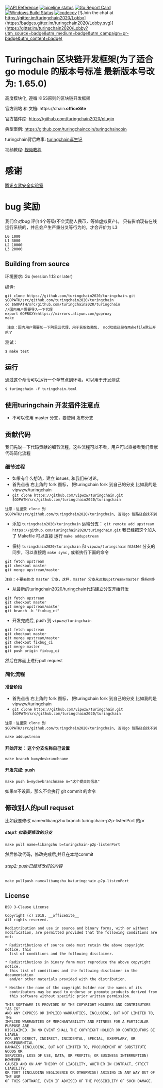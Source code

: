 [![API Reference](
https://camo.githubusercontent.com/915b7be44ada53c290eb157634330494ebe3e30a/68747470733a2f2f676f646f632e6f72672f6769746875622e636f6d2f676f6c616e672f6764646f3f7374617475732e737667
)](https://godoc.org/github.com/turingchain2020/turingchain)
[![pipeline status](https://api.travis-ci.org/turingchain2020/turingchain.svg?branch=master)](https://travis-ci.org/turingchain2020/turingchain/)
[![Go Report Card](https://goreportcard.com/badge/github.com/turingchain2020/turingchain)](https://goreportcard.com/report/github.com/turingchain2020/turingchain)
 [![Windows Build Status](https://ci.appveyor.com/api/projects/status/github/turingchain2020/turingchain?svg=true&branch=master&passingText=Windows%20-%20OK&failingText=Windows%20-%20failed&pendingText=Windows%20-%20pending)](https://ci.appveyor.com/project/turingchain2020/turingchain)
[![codecov](https://codecov.io/gh/turingchain2020/turingchain/branch/master/graph/badge.svg)](https://codecov.io/gh/turingchain2020/turingchain) [![Join the chat at https://gitter.im/turingchain2020/Lobby](https://badges.gitter.im/turingchain2020/Lobby.svg)](https://gitter.im/turingchain2020/Lobby?utm_source=badge&utm_medium=badge&utm_campaign=pr-badge&utm_content=badge)

# Turingchain 区块链开发框架(为了适合go module 的版本号标准 最新版本号改为: 1.65.0)

高度模块化, 遵循 KISS原则的区块链开发框架

官方网站 和 文档: https://chain.__officeSite__

官方插件库: https://github.com/turingchain2020/plugin

典型案例: https://github.com/turingchaincoin/turingchaincoin

turingchain背后故事: [turingchain诞生记](https://mp.weixin.qq.com/s/9g5ZFDKJi9uzR_NFxfeuAA)

视频教程: [视频教程](https://chain.__officeSite__/document/289)

# 感谢

[腾讯玄武安全实验室](https://github.com/turingchain2020/turingchain/issues?utf8=%E2%9C%93&q=label%3A%E8%85%BE%E8%AE%AF%E7%8E%84%E6%AD%A6%E5%AE%9E%E9%AA%8C%E5%AE%A4)

# bug 奖励

我们会对bug 评价4个等级(不会奖励人民币，等值虚拟资产)。
只有影响现有在线运行系统的，并且会产生严重分叉等行为的，才会评价为 L3

```
L0 1000
L1 3000
L2 10000
L3 20000
```

## Building from source

环境要求: Go (version 1.13 or later)

编译:

```shell
git clone https://github.com/turingchain2020/turingchain.git $GOPATH/src/github.com/turingchain2020/turingchain
cd $GOPATH/src/github.com/turingchain2020/turingchain
//国内用户需要导入一下代理
export GOPROXY=https://mirrors.aliyun.com/goproxy
make
```

```
 注意：国内用户需要加一下阿里云代理，用于获取依赖包， mod功能已经在Makefile默认开启了
```

测试：

```shell
$ make test
```

## 运行

通过这个命令可以运行一个单节点到环境，可以用于开发测试

```shell
$ turingchain -f turingchain.toml
```

## 使用turingchain 开发插件注意点

* 不可以使用 master 分支，要使用 发布分支

## 贡献代码

我们先说一下代码贡献的细节流程，这些流程可以不看，用户可以直接看我们贡献代码简化流程

### 细节过程

* 如果有什么想法，建立 issues, 和我们来讨论。
* 首先点击 右上角的 fork 图标， 把turingchain fork 到自己的分支 比如我的是 vipwzw/turingchain
* `git clone https://github.com/vipwzw/turingchain.git $GOPATH/src/github.com/turingchain2020/turingchain`

```
注意：这里要 clone 到 $GOPATH/src/github.com/turingchain2020/turingchain, 否则go 包路径会找不到
```

* 添加 `turingchain2020/turingchain` 远端分支： `git remote add upstream https://github.com/turingchain2020/turingchain.git`  我已经把这个加入了 Makefile 可以直接 运行 `make addupstream` 

* 保持 `turingchain2020/turingchain` 和 `vipwzw/turingchain` master 分支的同步，可以直接跑 `make sync` , 或者执行下面的命令

```
git fetch upstream
git checkout master
git merge upstream/master
```
```
注意：不要去修改 master 分支，这样，master 分支永远和upstream/master 保持同步
```

* 从最新的turingchain2020/turingchain代码建立分支开始开发

```
git fetch upstream
git checkout master
git merge upstream/master
git branch -b "fixbug_ci"
```

* 开发完成后, push 到 `vipwzw/turingchain`

```
git fetch upstream
git checkout master
git merge upstream/master
git checkout fixbug_ci
git merge master
git push origin fixbug_ci
```

然后在界面上进行pull request

### 简化流程

#### 准备阶段

* 首先点击 右上角的 fork 图标， 把turingchain fork 到自己的分支 比如我的是 vipwzw/turingchain
* `git clone https://github.com/vipwzw/turingchain.git $GOPATH/src/github.com/turingchain2020/turingchain`

```
注意：这里要 clone 到 $GOPATH/src/github.com/turingchain2020/turingchain, 否则go 包路径会找不到
```

```
make addupstream
```

#### 开始开发： 这个分支名称自己设置

```
make branch b=mydevbranchname
```

#### 开发完成: push 

```
make push b=mydevbranchname m="这个提交的信息"
```

如果m不设置，那么不会执行 git commit 的命令

## 修改别人的pull requset

比如我要修改 name=libangzhu branch turingchain-p2p-listenPort 的pr

##### step1: 拉取要修改的分支

```
make pull name=libangzhu b=turingchain-p2p-listenPort
```

然后修改代码，修改完成后,并且在本地commit

###### step2: push已经修改好的内容

```
make pullpush name=libangzhu b=turingchain-p2p-listenPort
```

## License

```
BSD 3-Clause License

Copyright (c) 2018, __officeSite__
All rights reserved.

Redistribution and use in source and binary forms, with or without
modification, are permitted provided that the following conditions are met:

* Redistributions of source code must retain the above copyright notice, this
  list of conditions and the following disclaimer.

* Redistributions in binary form must reproduce the above copyright notice,
  this list of conditions and the following disclaimer in the documentation
  and/or other materials provided with the distribution.

* Neither the name of the copyright holder nor the names of its
  contributors may be used to endorse or promote products derived from
  this software without specific prior written permission.

THIS SOFTWARE IS PROVIDED BY THE COPYRIGHT HOLDERS AND CONTRIBUTORS "AS IS"
AND ANY EXPRESS OR IMPLIED WARRANTIES, INCLUDING, BUT NOT LIMITED TO, THE
IMPLIED WARRANTIES OF MERCHANTABILITY AND FITNESS FOR A PARTICULAR PURPOSE ARE
DISCLAIMED. IN NO EVENT SHALL THE COPYRIGHT HOLDER OR CONTRIBUTORS BE LIABLE
FOR ANY DIRECT, INDIRECT, INCIDENTAL, SPECIAL, EXEMPLARY, OR CONSEQUENTIAL
DAMAGES (INCLUDING, BUT NOT LIMITED TO, PROCUREMENT OF SUBSTITUTE GOODS OR
SERVICES; LOSS OF USE, DATA, OR PROFITS; OR BUSINESS INTERRUPTION) HOWEVER
CAUSED AND ON ANY THEORY OF LIABILITY, WHETHER IN CONTRACT, STRICT LIABILITY,
OR TORT (INCLUDING NEGLIGENCE OR OTHERWISE) ARISING IN ANY WAY OUT OF THE USE
OF THIS SOFTWARE, EVEN IF ADVISED OF THE POSSIBILITY OF SUCH DAMAGE.
```

